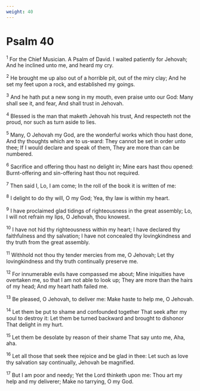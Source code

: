 ```yaml
---
weight: 40
---
```


# Psalm 40

<sup>1</sup> For the Chief Musician. A Psalm of David. I waited patiently for Jehovah; And he inclined unto me, and heard my cry. 

<sup>2</sup> He brought me up also out of a horrible pit, out of the miry clay; And he set my feet upon a rock, and established my goings. 

<sup>3</sup> And he hath put a new song in my mouth, even praise unto our God: Many shall see it, and fear, And shall trust in Jehovah. 

<sup>4</sup> Blessed is the man that maketh Jehovah his trust, And respecteth not the proud, nor such as turn aside to lies. 

<sup>5</sup> Many, O Jehovah my God, are the wonderful works which thou hast done, And thy thoughts which are to us-ward: They cannot be set in order unto thee; If I would declare and speak of them, They are more than can be numbered. 

<sup>6</sup> Sacrifice and offering thou hast no delight in; Mine ears hast thou opened: Burnt-offering and sin-offering hast thou not required. 

<sup>7</sup> Then said I, Lo, I am come; In the roll of the book it is written of me: 

<sup>8</sup> I delight to do thy will, O my God; Yea, thy law is within my heart. 

<sup>9</sup> I have proclaimed glad tidings of righteousness in the great assembly; Lo, I will not refrain my lips, O Jehovah, thou knowest. 

<sup>10</sup> I have not hid thy righteousness within my heart; I have declared thy faithfulness and thy salvation; I have not concealed thy lovingkindness and thy truth from the great assembly. 

<sup>11</sup> Withhold not thou thy tender mercies from me, O Jehovah; Let thy lovingkindness and thy truth continually preserve me. 

<sup>12</sup> For innumerable evils have compassed me about; Mine iniquities have overtaken me, so that I am not able to look up; They are more than the hairs of my head; And my heart hath failed me. 

<sup>13</sup> Be pleased, O Jehovah, to deliver me: Make haste to help me, O Jehovah. 

<sup>14</sup> Let them be put to shame and confounded together That seek after my soul to destroy it: Let them be turned backward and brought to dishonor That delight in my hurt. 

<sup>15</sup> Let them be desolate by reason of their shame That say unto me, Aha, aha. 

<sup>16</sup> Let all those that seek thee rejoice and be glad in thee: Let such as love thy salvation say continually, Jehovah be magnified. 

<sup>17</sup> But I am poor and needy; Yet the Lord thinketh upon me: Thou art my help and my deliverer; Make no tarrying, O my God. 


